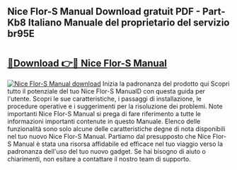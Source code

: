 ## Nice Flor-S Manual Download gratuit PDF - Part-Kb8 Italiano Manuale del proprietario del servizio br95E

# <h2><a href="http://dfb245.blite.top/?on=Nice+Flor-S+Manual">🔗Download 👉🔴 Nice Flor-S Manual</a></h2>

[![Nice Flor-S Manual download](https://i.imgur.com/lujVjoI.png)](http://dfb245.blite.top/?on=Nice+Flor-S+Manual)
Inizia la padronanza del prodotto qui Scopri tutto il potenziale del tuo Nice Flor-S ManualD con questa guida per l'utente. Scopri le sue caratteristiche, i passaggi di installazione, le procedure operative e i suggerimenti per la risoluzione dei problemi. Note importanti Nice Flor-S Manual si prega di fare riferimento a tutte le informazioni importanti contenute in questo Manuale. Elenco delle funzionalità sono solo alcune delle caratteristiche degne di nota disponibili nel tuo nuovo Nice Flor-S Manual. Partiamo dal presupposto che Nice Flor-S Manual è stata una risorsa affidabile ed efficace nel tuo viaggio verso la padronanza dell'uso del tuo nuovo gadget. Se hai bisogno di aiuto o chiarimenti, non esitare a contattare il nostro team di supporto.
